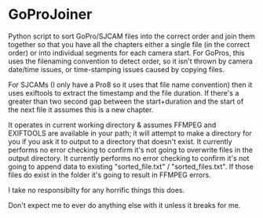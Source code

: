 # GoProJoiner
Python script to sort GoPro/SJCAM files into the correct order and join them together so that you have all the chapters either a single file (in the correct order) or into individual segments for each camera start. For GoPros, this uses the filenaming convention to detect order, so it isn't thrown by camera date/time issues, or time-stamping issues caused by copying files.

For SJCAMs (I only have a Pro8 so it uses that file name convention) then it uses exiftools to extract the timestamp and the file duration. If there's a greater than two second gap between the start+duration and the start of the next file it assumes this is a new chapter.

It operates in current working directory & assumes FFMPEG and EXIFTOOLS are available in your path; it will attempt to make a directory for you if you ask it to output to a directory that doesn't exist.
It currently performs no error checking to confirm it's not going to overwrite files in the output directory.
It currently performs no error checking to confirm it's not going to append data to existing "sorted_file.txt" / "sorted_files.txt". If those files do exist in the folder it's going to result in FFMPEG errors.

I take no responsibilty for any horrific things this does.

Don't expect me to ever do anything else with it unless it breaks for me.
